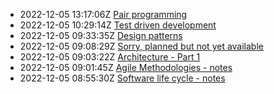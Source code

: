 * 2022-12-05 13:17:06Z [Pair programming](../7)
* 2022-12-05 10:29:14Z [Test driven development](../6)
* 2022-12-05 09:33:35Z [Design patterns](../5)
* 2022-12-05 09:08:29Z [Sorry, planned but not yet available](../0)
* 2022-12-05 09:03:22Z [Architecture - Part 1](../3)
* 2022-12-05 09:01:45Z [Agile Methodologies - notes](../2)
* 2022-12-05 08:55:30Z [Software life cycle - notes](../1)
